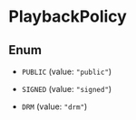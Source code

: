 

# PlaybackPolicy

## Enum


* `PUBLIC` (value: `"public"`)

* `SIGNED` (value: `"signed"`)

* `DRM` (value: `"drm"`)



